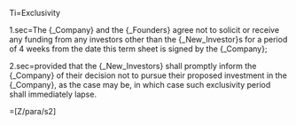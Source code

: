 Ti=Exclusivity

1.sec=The {_Company} and the {_Founders} agree not to solicit or receive any funding from any investors other than the {_New_Investor}s for a period of 4 weeks from the date this term sheet is signed by the {_Company};

2.sec=provided that the {_New_Investors} shall promptly inform the {_Company} of their decision not to pursue their proposed investment in the {_Company}, as the case may be, in which case such exclusivity period shall immediately lapse. 

=[Z/para/s2]
